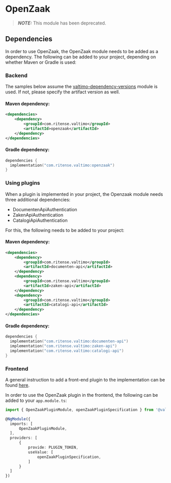 # OpenZaak
> **_NOTE:_** This module has been deprecated.

## Dependencies

In order to use OpenZaak, the OpenZaak module needs to be added as a dependency.
The following can be added to your project, depending on whether Maven or Gradle is used:

### Backend
The samples below assume the [valtimo-dependency-versions](../core/valtimo-dependency-versions.md) module is used.
If not, please specify the artifact version as well.

#### Maven dependency:
```xml
<dependencies>
    <dependency>
        <groupId>com.ritense.valtimo</groupId>
        <artifactId>openzaak</artifactId>
    </dependency>
</dependencies>
```

#### Gradle dependency:
```kotlin
dependencies {
  implementation("com.ritense.valtimo:openzaak")
}
```

### Using plugins

When a plugin is implemented in your project, the Openzaak module needs three additional dependencies:
- DocumentenApiAuthentication 
- ZakenApiAuthentication 
- CatalogiApiAuthentication

For this, the following needs to be added to your project:

#### Maven dependency:
```xml
<dependencies>
    <dependency>
        <groupId>com.ritense.valtimo</groupId>
        <artifactId>documenten-api</artifactId>
    </dependency>
    <dependency>
        <groupId>com.ritense.valtimo</groupId>
        <artifactId>zaken-api</artifactId>
    </dependency>
    <dependency>
        <groupId>com.ritense.valtimo</groupId>
        <artifactId>catalogi-api</artifactId>
    </dependency>
</dependencies>
```

#### Gradle dependency:
```kotlin
dependencies {
  implementation("com.ritense.valtimo:documenten-api")
  implementation("com.ritense.valtimo:zaken-api")
  implementation("com.ritense.valtimo:catalogi-api")
}
```

### Frontend

A general instruction to add a front-end plugin to the implementation can be
found [here](../core/plugin.md#adding-a-front-end-plugin-to-the-implementation).

In order to use the OpenZaak plugin in the frontend, the following can be added to your `app.module.ts`:

```typescript
import { OpenZaakPluginModule, openZaakPluginSpecification } from '@valtimo/plugin';

@NgModule({
  imports: [
      OpenZaakPluginModule,
  ],
  providers: [
      {
          provide: PLUGIN_TOKEN,
          useValue: [
              openZaakPluginSpecification,
          ]
      }
  ]
})
```

